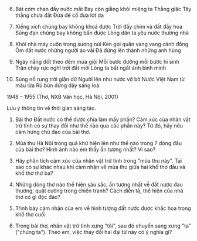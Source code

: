 6. Bát cơm chan đầy nước mắt
Bay còn giằng khỏi miệng ta
Thằng giặc Tây thằng chưa đắt
Đứa đê cố đưa lót da

7. Xiềng xích chúng bay không khoá được
Trời đầy chim và đất đầy hoa
Súng đạn chúng bay không bắn được
Lòng dân ta yêu nước thương nhà

8. Khói nhà máy cuộn trong sương núi
Kèn gọi quân vang vang cánh đồng
Ôm đất nước những người áo vải
Đã đứng lên thành những anh hùng

9. Ngày nắng đốt theo đêm mưa giội
Mỗi bước đường mỗi bước hi sinh
Trận chày rực nghĩ trời đất mới
Lòng ta bắt ngất ánh bình minh

10. Súng nổ rung trời giận dữ
Người lên như nước vỡ bờ
Nước Việt Nam từ máu lửa
Rũ bùn đứng dậy sáng loà.

1948 – 1955
(Thơ, NXB Văn học, Hà Nội, 2001)

Lưu ý thông tin về thời gian sáng tác.

1. Bài thơ Đất nước có thể được chia làm mấy phần? Cảm xúc của nhân vật trữ tình có sự thay đổi như thế nào qua các phần này? Từ đó, hãy nêu cảm hứng chủ đạo của bài thơ.

2. Mùa thu Hà Nội trong quá khứ hiện lên như thế nào trong 7 dòng đầu của bài thơ? Hình ảnh nào em thấy ấn tượng nhất? Vì sao?

3. Hãy phân tích cảm xúc của nhân vật trữ tình trong "mùa thu này". Tại sao có sự khác nhau khi cảm nhận về mùa thu giữa hai khổ thơ đầu và khổ thơ thứ ba?

4. Những dòng thơ nào thể hiện sâu sắc, ấn tượng nhất về đất nước đau thương, quật cường trong chiến tranh? Cách diễn tả, thể hiện của nhà thơ có gì độc đáo?

5. Trình bày cảm nhận của em về hình tượng đất nước được khắc họa trong khổ thơ cuối.

6. Trong bài thơ, nhân vật trữ tình xưng "tôi", sau đó chuyển sang xưng "ta" ("chúng ta"). Theo em, việc thay đổi hai đại từ này có ý nghĩa gì?